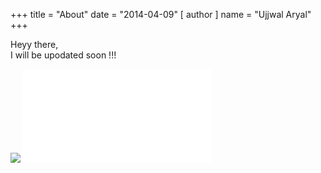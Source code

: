 +++
title = "About"
date = "2014-04-09"
[ author ]
  name = "Ujjwal Aryal"
+++

Heyy there,  
I will be upodated soon !!!

![](/img/image.png)
![](/img/resume.pdf)